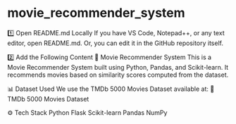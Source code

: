 # movie_recommender_system

1️⃣ Open README.md Locally
If you have VS Code, Notepad++, or any text editor, open README.md.
Or, you can edit it in the GitHub repository itself.

2️⃣ Add the Following Content
📌 Movie Recommender System
This is a Movie Recommender System built using Python, Pandas, and Scikit-learn.
It recommends movies based on similarity scores computed from the dataset.

📊 Dataset Used
We use the TMDb 5000 Movies Dataset available at:
🔗 TMDb 5000 Movies Dataset

⚙️ Tech Stack
Python
Flask
Scikit-learn
Pandas
NumPy
